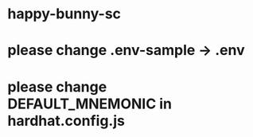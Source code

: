 # happy-bunny-sc
# please change .env-sample -> .env
# please change DEFAULT_MNEMONIC in hardhat.config.js
